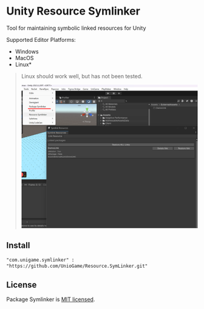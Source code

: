 # Unity Resource Symlinker 

Tool for maintaining symbolic linked resources for Unity

Supported Editor Platforms:
* Windows
* MacOS
* Linux*

> Linux should work well, but has not been tested.
>
> ![Symlinker Preview](https://github.com/UnioGame/Resource.SymLinker/blob/main/GitAssets/symliner1.png)

## Install
 
```
"com.unigame.symlinker" : "https://github.com/UnioGame/Resource.SymLinker.git"
```
 
## License

Package Symlinker is [MIT licensed](./LICENSE.md).
